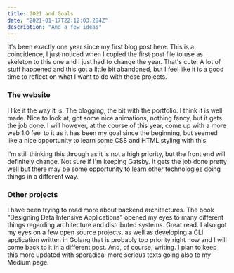 ```yaml
---
title: 2021 and Goals
date: "2021-01-17T22:12:03.284Z"
description: "And a few ideas"
---
```


<p>It's been exactly one year since my first blog post here. This is a coincidence, I just noticed when I copied the first post file to use as skeleton to this one and I just had to change the year. That's cute.
A lot of stuff happened and this got a little bit abandoned, but I feel like it is a good time to reflect on what I want to do with these projects.</p>

<h3>The website</h3>
I like it the way it is. The blogging, the bit with the portfolio. I think it is well made. Nice to look at, got some nice animations, nothing fancy, but it gets the job done. I will however, at the course of this year, come up with a more web 1.0 feel to it as it has been my goal since the beginning, but seemed like a nice opportunity to learn some CSS and HTML styling with this.
<p>I'm still thinking this through as it is not a high priority, but the front end will definitely change. Not sure if I'm keeping Gatsby. It gets the job done pretty well but there may be some opportunity to learn other technologies doing things in a different way.</p>

<h3>Other projects</h3>
<p>I have been trying to read more about backend architectures. The book "Designing Data Intensive Applications" opened my eyes to many different things regarding architecture and distributed systems. Great read. I also got my eyes on a few open source projects, as well as developing a CLI application written in Golang that is probably top priority right now and I will come back to it in a different post. And, of course, writing. I plan to keep this more updated with sporadical more serious texts going also to my Medium page.</p>
